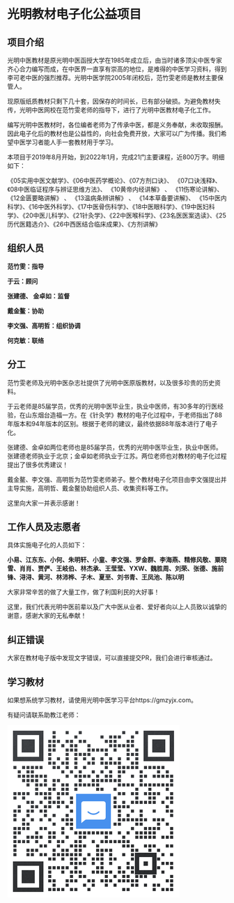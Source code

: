 # 光明教材电子化公益项目 

## 项目介绍

光明中医教材是原光明中医函授大学在1985年成立后，由当时诸多顶尖中医专家齐心合力编写而成，在中医界一直享有崇高的地位，是难得的中医学习资料，得到李可老中医的强烈推荐。光明中医学院2005年闭校后，范竹雯老师是教材主要保管人。

现原版纸质教材只剩下几十套，因保存的时间长，已有部分破损。为避免教材失传，光明中医网校在范竹雯老师的指导下，进行了光明中医教材电子化工作。

编写光明中医教材时，各位编者老师为了传承中医，都是义务奉献，未收取报酬。因此电子化后的教材也是公益性的，向社会免费开放，大家可以广为传播。我们希望中医学习者能人手一套教材用于学习。

本项目于2019年8月开始，到2022年1月，完成21门主要课程，近800万字。明细如下：

《05实用中医文献学》、《06中医药学概论》、《07方剂口诀》、 《07口诀浅释》、《08中医临证程序与辨证思维方法》、 《10黄帝内经讲解》 、 《11伤寒论讲解》、  《12金匮要略讲解》 、 《13温病条辨讲解》 、 《14本草备要讲解》、 《15中医内科学》、《16中医外科学》、《17中医骨伤科学》、《18中医眼科学》、《19中医妇科学》、《20中医儿科学》、《21针灸学》、《22中医喉科学》、《23名医医案选读》、《25历代医籍选介》、《26中西医结合临床成果》、《方剂讲解》   

## 组织人员

**范竹雯：指导**

**于云：顾问**

**张建德、 金卓如：监督**

**戴金鳌：协助**

**李文强、高明哲：组织协调**

**何克敏：联络**

## 分工

范竹雯老师及光明中医杂志社提供了光明中医原版教材，以及很多珍贵的历史资料。

于云老师是85届学员，优秀的光明中医毕业生，执业中医师，有30多年的行医经验，在山东烟台造福一方。在《针灸学》教材的电子化过程中，于老师指出了88年版本和94年版本的区别。根据于老师的建议，最终依据88年版本进行了电子化。

张建德、金卓如两位老师也是85届学员，优秀的光明中医毕业生，执业中医师。张建德老师执业于北京；金卓如老师执业于江苏。两位老师也对教材的电子化过程提出了很多优秀建议！

戴金鳌、李文强、高明哲为范竹雯老师弟子。整个教材电子化项目由李文强提出并主导实施，高明哲、戴金鳌协助组织人员、收集资料等工作。

这里向大家一并表示感谢！

## 工作人员及志愿者

具体实施电子化的人员如下：

**小易、江东东、小何、朱明轩、小童、李文强、罗金群、李海燕、精修风敬、粟晓雪、肖肖、贾俨、王岐伯、林杰承、王莹莹、YXW、魏胜周、刘荣、张德、施前锋、浔浔、黄河、林沛桦、子木、夏至、刘书青、王凤池、陈以明**

大家非常辛苦的做了大量工作，做了利国利民的大好事！

这里，我们代表光明中医前辈以及广大中医从业者、爱好者向以上人员致以诚挚的谢意，感谢大家的无私奉献！

## 纠正错误

大家在教材电子版中发现文字错误，可以直接提交PR，我们会进行审核通过。

## 学习教材

如果想系统学习教材，请使用光明中医学习平台https://gmzyjx.com。

有疑问请联系助教江老师：

![](img/qiyeliaxi2.png)




